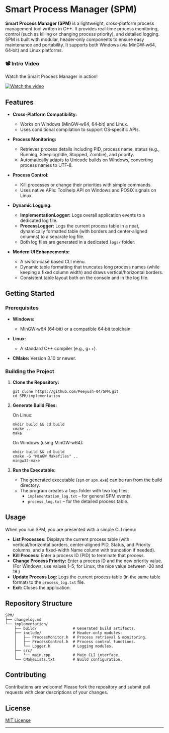 # Smart Process Manager (SPM)

**Smart Process Manager (SPM)** is a lightweight, cross‑platform process management tool written in C++. It provides real‑time process monitoring, control (such as killing or changing process priority), and detailed logging. SPM is built with modular, header‑only components to ensure easy maintenance and portability. It supports both Windows (via MinGW‑w64, 64‑bit) and Linux platforms.

### 📽️ Intro Video  
Watch the Smart Process Manager in action!  

[![Watch the video](https://img.youtube.com/vi/VIDEO_ID/0.jpg)](https://github.com/Peeyush-04/SPM/blob/prototype/assests/SPM.mp4)

## Features

- **Cross‑Platform Compatibility:**  
  - Works on Windows (MinGW‑w64, 64‑bit) and Linux.
  - Uses conditional compilation to support OS‑specific APIs.
  
- **Process Monitoring:**  
  - Retrieves process details including PID, process name, status (e.g., Running, Sleeping/Idle, Stopped, Zombie), and priority.
  - Automatically adapts to Unicode builds on Windows, converting process names to UTF‑8.

- **Process Control:**  
  - Kill processes or change their priorities with simple commands.
  - Uses native APIs: Toolhelp API on Windows and POSIX signals on Linux.

- **Dynamic Logging:**  
  - **ImplementationLogger:** Logs overall application events to a dedicated log file.
  - **ProcessLogger:** Logs the current process table in a neat, dynamically formatted table (with borders and center‑aligned columns) to a separate log file.
  - Both log files are generated in a dedicated `logs/` folder.

- **Modern UI Enhancements:**  
  - A switch‑case based CLI menu.
  - Dynamic table formatting that truncates long process names (while keeping a fixed column width) and draws vertical/horizontal borders.
  - Consistent table layout both on the console and in the log file.

## Getting Started

### Prerequisites

- **Windows:**  
  - MinGW‑w64 (64‑bit) or a compatible 64‑bit toolchain.
  
- **Linux:**  
  - A standard C++ compiler (e.g., g++).

- **CMake:** Version 3.10 or newer.

### Building the Project

1. **Clone the Repository:**

   ```
   git clone https://github.com/Peeyush-04/SPM.git
   cd SPM/implementation
   ```

2. **Generate Build Files:**

   On Linux:
   ```
   mkdir build && cd build
   cmake ..
   make
   ```

   On Windows (using MinGW‑w64):
   ```
   mkdir build && cd build
   cmake -G "MinGW Makefiles" ..
   mingw32-make
   ```

3. **Run the Executable:**

   - The generated executable (`spm` or `spm.exe`) can be run from the build directory.
   - The program creates a `logs` folder with two log files:
     - `implementation_log.txt` – for general SPM events.
     - `process_log.txt` – for the detailed process table.

## Usage

When you run SPM, you are presented with a simple CLI menu:

- **List Processes:** Displays the current process table (with vertical/horizontal borders, center‑aligned PID, Status, and Priority columns, and a fixed-width Name column with truncation if needed).
- **Kill Process:** Enter a process ID (PID) to terminate that process.
- **Change Process Priority:** Enter a process ID and the new priority value. (For Windows, use values 1–5; for Linux, the nice value between -20 and 19.)
- **Update Process Log:** Logs the current process table (in the same table format) to the `process_log.txt` file.
- **Exit:** Closes the application.

## Repository Structure

```
SPM/
├── changelog.md
└── implementation/
    ├── build/                # Generated build artifacts.
    ├── include/              # Header-only modules:
    │   ├── ProcessMonitor.h  # Process retrieval & monitoring.
    │   ├── ProcessControl.h  # Process control functions.
    │   └── Logger.h          # Logging modules.
    ├── src/
    │   └── main.cpp          # Main CLI interface.
    └── CMakeLists.txt        # Build configuration.
```

## Contributing

Contributions are welcome! Please fork the repository and submit pull requests with clear descriptions of your changes.

## License

[MIT License](LICENSE)

---
